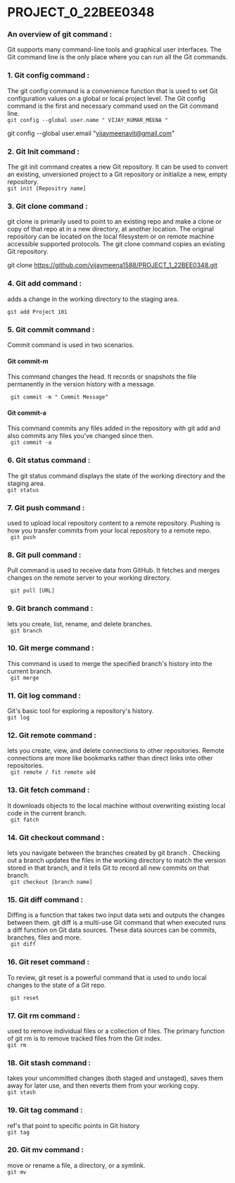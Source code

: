# PROJECT_0_22BEE0348
### An overview of git command : 
   
Git supports many command-line tools and graphical user interfaces. The Git command line is the only place where you can run all the Git commands.  
   
   
### 1. Git config command :   
  The git config command is a convenience function that is used to set Git configuration values on a global or local project level.  The Git config command is the first and necessary command used on the Git command line.  
`git config --global user.name " VIJAY_KUMAR_MEENA " `  
  
  git config --global user.email "vijaymeenavit@gmail.com"  
  

### 2. Git Init command :  
The git init command creates a new Git repository. It can be used to convert an existing, unversioned project to a Git repository or initialize a new, empty repository.   
`git init [Repositry name]`  

### 3. Git clone command :  
git clone is primarily used to point to an existing repo and make a clone or copy of that repo at in a new directory, at another location. The original repository can be located on the local filesystem or on remote machine accessible supported protocols. The git clone command copies an existing Git repository.  
  
  git clone https://github.com/vijaymeena1588/PROJECT_1_22BEE0348.git  
  

### 4. Git add command :  
 adds a change in the working directory to the staging area.   
 
 `git add Project 101`  
 
### 5. Git commit command :  
Commit command is used in two scenarios.  

#### Git commit-m
This command changes the head. It records or snapshots the file permanently in the version history with a message.  

` git commit -m " Commit Message"`  

#### Git commit-a  

This command commits any files added in the repository with git add and also commits any files you've changed since then.  
` git commit -a`  
### 6. Git status command :  
The git status command displays the state of the working directory and the staging area.   
` git status `

### 7. Git push command :  
used to upload local repository content to a remote repository. Pushing is how you transfer commits from your local repository to a remote repo.  
` git push`  

### 8. Git pull command :  
Pull command is used to receive data from GitHub. It fetches and merges changes on the remote server to your working directory.  

` git pull [URL]`  

### 9. Git branch command :  
 lets you create, list, rename, and delete branches.  
` git branch`  
### 10. Git merge command :   
This command is used to merge the specified branch's history into the current branch.  
` git merge`  

### 11. Git log command :  
Git's basic tool for exploring a repository's history.  
`git log`  
### 12. Git remote command :  
lets you create, view, and delete connections to other repositories. Remote connections are more like bookmarks rather than direct links into other repositories.  
` git remote / fit remote add`  
### 13. Git fetch command :  
It downloads objects to the local machine without overwriting existing local code in the current branch.   
` git fatch`  
### 14. Git checkout command :  
lets you navigate between the branches created by git branch . Checking out a branch updates the files in the working directory to match the version stored in that branch, and it tells Git to record all new commits on that branch.  
` git checkout [branch name]`  
### 15. Git diff command :  
Diffing is a function that takes two input data sets and outputs the changes between them. git diff is a multi-use Git command that when executed runs a diff function on Git data sources. These data sources can be commits, branches, files and more.  
` git diff`  
### 16. Git reset command :  
To review, git reset is a powerful command that is used to undo local changes to the state of a Git repo.  

` git reset`  
### 17. Git rm command :  
 used to remove individual files or a collection of files. The primary function of git rm is to remove tracked files from the Git index.  
  `git rm`  
 ### 18. Git stash command :   
 takes your uncommitted changes (both staged and unstaged), saves them away for later use, and then reverts them from your working copy.   
 `git stash`  
 ### 19. Git tag command :   
 ref's that point to specific points in Git history   
 `git tag`   
 ### 20. Git mv command :   
 move or rename a file, a directory, or a symlink.  
 `git mv`  
 
